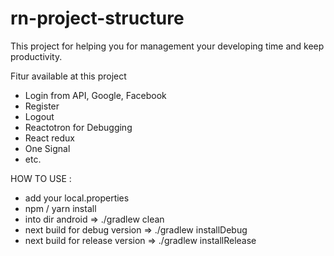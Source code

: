 # rn-project-structure
<p>
This project for helping you for management your developing time and keep productivity.
</p>

Fitur available at this project
- Login from API, Google, Facebook
- Register
- Logout
- Reactotron for Debugging
- React redux
- One Signal
- etc.

HOW TO USE :
- add your local.properties
- npm / yarn install
- into dir android => ./gradlew clean
- next build for debug version => ./gradlew installDebug
- next build for release version => ./gradlew installRelease
